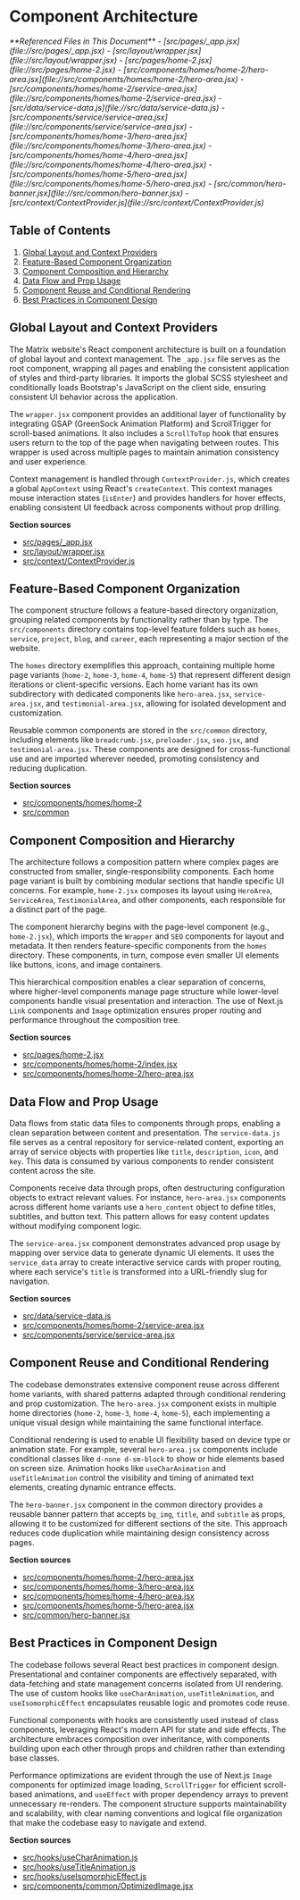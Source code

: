 # Component Architecture

<cite>
**Referenced Files in This Document**   
- [src/pages/_app.jsx](file://src/pages/_app.jsx)
- [src/layout/wrapper.jsx](file://src/layout/wrapper.jsx)
- [src/pages/home-2.jsx](file://src/pages/home-2.jsx)
- [src/components/homes/home-2/hero-area.jsx](file://src/components/homes/home-2/hero-area.jsx)
- [src/components/homes/home-2/service-area.jsx](file://src/components/homes/home-2/service-area.jsx)
- [src/data/service-data.js](file://src/data/service-data.js)
- [src/components/service/service-area.jsx](file://src/components/service/service-area.jsx)
- [src/components/homes/home-3/hero-area.jsx](file://src/components/homes/home-3/hero-area.jsx)
- [src/components/homes/home-4/hero-area.jsx](file://src/components/homes/home-4/hero-area.jsx)
- [src/components/homes/home-5/hero-area.jsx](file://src/components/homes/home-5/hero-area.jsx)
- [src/common/hero-banner.jsx](file://src/common/hero-banner.jsx)
- [src/context/ContextProvider.js](file://src/context/ContextProvider.js)
</cite>

## Table of Contents
1. [Global Layout and Context Providers](#global-layout-and-context-providers)
2. [Feature-Based Component Organization](#feature-based-component-organization)
3. [Component Composition and Hierarchy](#component-composition-and-hierarchy)
4. [Data Flow and Prop Usage](#data-flow-and-prop-usage)
5. [Component Reuse and Conditional Rendering](#component-reuse-and-conditional-rendering)
6. [Best Practices in Component Design](#best-practices-in-component-design)

## Global Layout and Context Providers

The Matrix website's React component architecture is built on a foundation of global layout and context management. The `_app.jsx` file serves as the root component, wrapping all pages and enabling the consistent application of styles and third-party libraries. It imports the global SCSS stylesheet and conditionally loads Bootstrap's JavaScript on the client side, ensuring consistent UI behavior across the application.

The `wrapper.jsx` component provides an additional layer of functionality by integrating GSAP (GreenSock Animation Platform) and ScrollTrigger for scroll-based animations. It also includes a `ScrollToTop` hook that ensures users return to the top of the page when navigating between routes. This wrapper is used across multiple pages to maintain animation consistency and user experience.

Context management is handled through `ContextProvider.js`, which creates a global `AppContext` using React's `createContext`. This context manages mouse interaction states (`isEnter`) and provides handlers for hover effects, enabling consistent UI feedback across components without prop drilling.

**Section sources**
- [src/pages/_app.jsx](file://src/pages/_app.jsx#L1-L11)
- [src/layout/wrapper.jsx](file://src/layout/wrapper.jsx#L1-L26)
- [src/context/ContextProvider.js](file://src/context/ContextProvider.js#L1-L25)

## Feature-Based Component Organization

The component structure follows a feature-based directory organization, grouping related components by functionality rather than by type. The `src/components` directory contains top-level feature folders such as `homes`, `service`, `project`, `blog`, and `career`, each representing a major section of the website.

The `homes` directory exemplifies this approach, containing multiple home page variants (`home-2`, `home-3`, `home-4`, `home-5`) that represent different design iterations or client-specific versions. Each home variant has its own subdirectory with dedicated components like `hero-area.jsx`, `service-area.jsx`, and `testimonial-area.jsx`, allowing for isolated development and customization.

Reusable common components are stored in the `src/common` directory, including elements like `breadcrumb.jsx`, `preloader.jsx`, `seo.jsx`, and `testimonial-area.jsx`. These components are designed for cross-functional use and are imported wherever needed, promoting consistency and reducing duplication.

**Section sources**
- [src/components/homes/home-2](file://src/components/homes/home-2)
- [src/common](file://src/common)

## Component Composition and Hierarchy

The architecture follows a composition pattern where complex pages are constructed from smaller, single-responsibility components. Each home page variant is built by combining modular sections that handle specific UI concerns. For example, `home-2.jsx` composes its layout using `HeroArea`, `ServiceArea`, `TestimonialArea`, and other components, each responsible for a distinct part of the page.

The component hierarchy begins with the page-level component (e.g., `home-2.jsx`), which imports the `Wrapper` and `SEO` components for layout and metadata. It then renders feature-specific components from the `homes` directory. These components, in turn, compose even smaller UI elements like buttons, icons, and image containers.

This hierarchical composition enables a clear separation of concerns, where higher-level components manage page structure while lower-level components handle visual presentation and interaction. The use of Next.js `Link` components and `Image` optimization ensures proper routing and performance throughout the composition tree.

**Section sources**
- [src/pages/home-2.jsx](file://src/pages/home-2.jsx#L1-L15)
- [src/components/homes/home-2/index.jsx](file://src/components/homes/home-2/index.jsx)
- [src/components/homes/home-2/hero-area.jsx](file://src/components/homes/home-2/hero-area.jsx#L1-L128)

## Data Flow and Prop Usage

Data flows from static data files to components through props, enabling a clean separation between content and presentation. The `service-data.js` file serves as a central repository for service-related content, exporting an array of service objects with properties like `title`, `description`, `icon`, and `key`. This data is consumed by various components to render consistent content across the site.

Components receive data through props, often destructuring configuration objects to extract relevant values. For instance, `hero-area.jsx` components across different home variants use a `hero_content` object to define titles, subtitles, and button text. This pattern allows for easy content updates without modifying component logic.

The `service-area.jsx` component demonstrates advanced prop usage by mapping over service data to generate dynamic UI elements. It uses the `service_data` array to create interactive service cards with proper routing, where each service's `title` is transformed into a URL-friendly slug for navigation.

**Section sources**
- [src/data/service-data.js](file://src/data/service-data.js#L1-L340)
- [src/components/homes/home-2/service-area.jsx](file://src/components/homes/home-2/service-area.jsx#L1-L164)
- [src/components/service/service-area.jsx](file://src/components/service/service-area.jsx#L1-L250)

## Component Reuse and Conditional Rendering

The codebase demonstrates extensive component reuse across different home variants, with shared patterns adapted through conditional rendering and prop customization. The `hero-area.jsx` component exists in multiple home directories (`home-2`, `home-3`, `home-4`, `home-5`), each implementing a unique visual design while maintaining the same functional interface.

Conditional rendering is used to enable UI flexibility based on device type or animation state. For example, several `hero-area.jsx` components include conditional classes like `d-none d-sm-block` to show or hide elements based on screen size. Animation hooks like `useCharAnimation` and `useTitleAnimation` control the visibility and timing of animated text elements, creating dynamic entrance effects.

The `hero-banner.jsx` component in the common directory provides a reusable banner pattern that accepts `bg_img`, `title`, and `subtitle` as props, allowing it to be customized for different sections of the site. This approach reduces code duplication while maintaining design consistency across pages.

**Section sources**
- [src/components/homes/home-2/hero-area.jsx](file://src/components/homes/home-2/hero-area.jsx#L1-L128)
- [src/components/homes/home-3/hero-area.jsx](file://src/components/homes/home-3/hero-area.jsx#L1-L89)
- [src/components/homes/home-4/hero-area.jsx](file://src/components/homes/home-4/hero-area.jsx#L1-L67)
- [src/components/homes/home-5/hero-area.jsx](file://src/components/homes/home-5/hero-area.jsx#L1-L77)
- [src/common/hero-banner.jsx](file://src/common/hero-banner.jsx#L1-L38)

## Best Practices in Component Design

The codebase follows several React best practices in component design. Presentational and container components are effectively separated, with data-fetching and state management concerns isolated from UI rendering. The use of custom hooks like `useCharAnimation`, `useTitleAnimation`, and `useIsomorphicEffect` encapsulates reusable logic and promotes code reuse.

Functional components with hooks are consistently used instead of class components, leveraging React's modern API for state and side effects. The architecture embraces composition over inheritance, with components building upon each other through props and children rather than extending base classes.

Performance optimizations are evident through the use of Next.js `Image` components for optimized image loading, `ScrollTrigger` for efficient scroll-based animations, and `useEffect` with proper dependency arrays to prevent unnecessary re-renders. The component structure supports maintainability and scalability, with clear naming conventions and logical file organization that make the codebase easy to navigate and extend.

**Section sources**
- [src/hooks/useCharAnimation.js](file://src/hooks/useCharAnimation.js)
- [src/hooks/useTitleAnimation.js](file://src/hooks/useTitleAnimation.js)
- [src/hooks/useIsomorphicEffect.js](file://src/hooks/useIsomorphicEffect.js)
- [src/components/common/OptimizedImage.jsx](file://src/components/common/OptimizedImage.jsx)